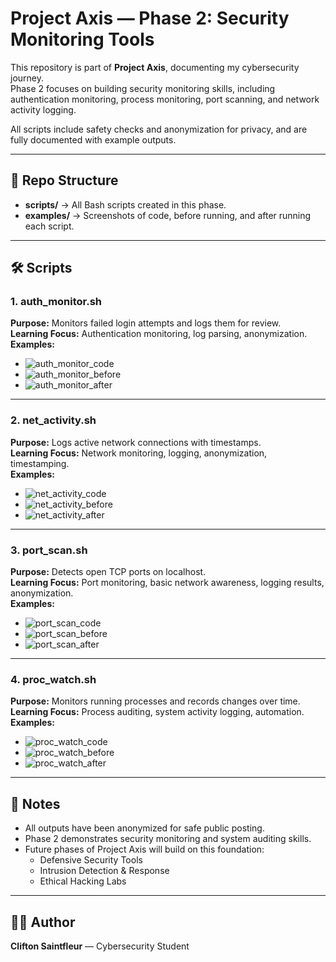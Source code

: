 # Project Axis — Phase 2: Security Monitoring Tools

This repository is part of **Project Axis**, documenting my cybersecurity journey.  
Phase 2 focuses on building security monitoring skills, including authentication monitoring, process monitoring, port scanning, and network activity logging.

All scripts include safety checks and anonymization for privacy, and are fully documented with example outputs.

---

## 🔹 Repo Structure
- **scripts/** → All Bash scripts created in this phase.  
- **examples/** → Screenshots of code, before running, and after running each script.

---

## 🛠️ Scripts

### 1. auth_monitor.sh
**Purpose:** Monitors failed login attempts and logs them for review.  
**Learning Focus:** Authentication monitoring, log parsing, anonymization.  
**Examples:**  
- ![auth_monitor_code](examples/auth_monitor_code.png)  
- ![auth_monitor_before](examples/auth_monitor_before.png)  
- ![auth_monitor_after](examples/auth_monitor_after.png)

---

### 2. net_activity.sh
**Purpose:** Logs active network connections with timestamps.  
**Learning Focus:** Network monitoring, logging, anonymization, timestamping.  
**Examples:**  
- ![net_activity_code](examples/net_activity_code.png)  
- ![net_activity_before](examples/net_activity_before.png)  
- ![net_activity_after](examples/net_activity_after.png)

---

### 3. port_scan.sh
**Purpose:** Detects open TCP ports on localhost.  
**Learning Focus:** Port monitoring, basic network awareness, logging results, anonymization.  
**Examples:**  
- ![port_scan_code](examples/port_scan_code.png)  
- ![port_scan_before](examples/port_scan_before.png)  
- ![port_scan_after](examples/port_scan_after.png)

---

### 4. proc_watch.sh
**Purpose:** Monitors running processes and records changes over time.  
**Learning Focus:** Process auditing, system activity logging, automation.  
**Examples:**  
- ![proc_watch_code](examples/proc_watch_code.png)  
- ![proc_watch_before](examples/proc_watch_before.png)  
- ![proc_watch_after](examples/proc_watch_after.png)

---

## 📌 Notes
- All outputs have been anonymized for safe public posting.  
- Phase 2 demonstrates security monitoring and system auditing skills.  
- Future phases of Project Axis will build on this foundation:  
  - Defensive Security Tools  
  - Intrusion Detection & Response  
  - Ethical Hacking Labs

---

## 👨‍💻 Author
**Clifton Saintfleur** — Cybersecurity Student

